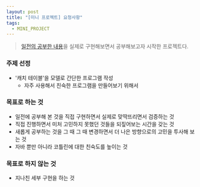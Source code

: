 ```yaml
---
layout: post
title: "[미니 프로젝트] 요청사항"
tags:
  - MINI_PROJECT
---
```

> [일전의 공부한 내용](./rollup-2025-01.firstHalf.html)을 실제로 구현해보면서 공부해보고자 시작한 프로젝트다.


### 주제 선정
- '캐치 테이블'을 모델로 간단한 프로그램 작성
	- 자주 사용해서 친숙한 프로그램을 만들어보기 위해서 
### 목표로 하는 것
- 일전에 공부해 본 것을 직접 구현하면서 실제로 맞딱뜨리면서 검증하는 것
- 직접 진행하면서 미처 고민하지 못했던 것들을 되짚어보는 시간을 갖는 것 
- 새롭게 공부하는 것을 그 때 그 때 변경하면서 더 나은 방향으로의 고민을 투사해 보는 것 
- 자바 뿐만 아니라 코틀린에 대한 친숙도를 높이는 것

### 목표로 하지 않는 것
- 지나친 세부 구현을 하는 것

